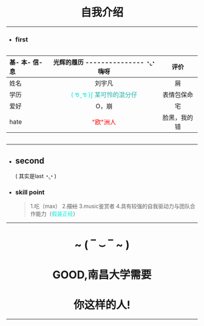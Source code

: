 <h1><center>自我介绍</center></h1>

- - -
* <h3>first</h3>
<style>
.center
{
    width:auto;
    display:table;
    margin-left:auto;
    margin-right:auto;   
}
</style>

<div class="center">

|基- 本- 信- 息 |光辉的履历 --------------- ◔.̮◔嗨呀|评价|
|:--    |:---:|:---:|
|姓名|刘宇凡|屑|
|学历|<font color=lightseagre>( ᖛ ̫ ᖛ )ʃ </font><font color=LightSeaGreen> 某可怜的混分仔</font>|表情包保命|
|爱好|O，崩|宅|
|hate|<font color=red>"欧"洲人</font>|脸黑，我的错|

</div>

- - -
* <h2>second </h2> 
  ( 其实是last ◔.̮◔ )
* <h3>skill point</h3>
  
  > 1.吃（max）
  >2.~~摆烂~~
  >3.music鉴赏者
  >4.具有较强的自我驱动力与团队合作能力（<font color=lightseagre>假装正经</font>）

* * *
<h1><center>~  ( ‾ ⌣ ‾ ~ )</center></h1>
<h1><center>GOOD,南昌大学需要</center></h1>
<h1><center>你这样的人!</center></h1>

* * *
